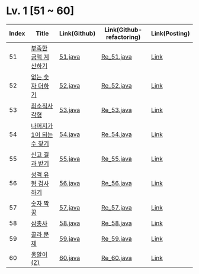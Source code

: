 # Lv. 1 \[51 ~ 60]

| Index | Title | Link(Github) | Link(Github-refactoring) | Link(Posting) |
|----|----|----|----|----|
| 51 | [부족한 금액 계산하기](https://school.programmers.co.kr/learn/courses/30/lessons/82612) | [51.java](https://github.com/2384320/Programmers-Algorithm/blob/main/Lv.1/51~60/51.java) | [Re_51.java](https://github.com/2384320/Programmers-Algorithm/blob/main/Lv.1/51~60/Re_51.java) | [Link](https://swift-badge-161.notion.site/Lv-1-51-2c2cde2a76d9465cac8811bd25a26cf2) |
| 52 | [없는 숫자 더하기](https://school.programmers.co.kr/learn/courses/30/lessons/86051) | [52.java](https://github.com/2384320/Programmers-Algorithm/blob/main/Lv.1/51~60/52.java) | [Re_52.java](https://github.com/2384320/Programmers-Algorithm/blob/main/Lv.1/51~60/Re_52.java) | [Link](https://swift-badge-161.notion.site/Lv-1-52-93ad486982404a0c9001920674352e82) |
| 53 | [최소직사각형](https://school.programmers.co.kr/learn/courses/30/lessons/86491) | [53.java](https://github.com/2384320/Programmers-Algorithm/blob/main/Lv.1/51~60/53.java) | [Re_53.java](https://github.com/2384320/Programmers-Algorithm/blob/main/Lv.1/51~60/Re_53.java) | [Link](https://swift-badge-161.notion.site/Lv-1-53-ee8411aab5bc4b58a8e352624836b6f3) |
| 54 | [나머지가 1이 되는 수 찾기](https://school.programmers.co.kr/learn/courses/30/lessons/87389) | [54.java](https://github.com/2384320/Programmers-Algorithm/blob/main/Lv.1/51~60/54.java) | [Re_54.java](https://github.com/2384320/Programmers-Algorithm/blob/main/Lv.1/51~60/Re_54.java) | [Link](https://swift-badge-161.notion.site/Lv-1-54-1-0c1c6bfa4d5d4eb69c692db371ce541d) |
| 55 | [신고 결과 받기](https://school.programmers.co.kr/learn/courses/30/lessons/92334) | [55.java](https://github.com/2384320/Programmers-Algorithm/blob/main/Lv.1/51~60/55.java) | [Re_55.java](https://github.com/2384320/Programmers-Algorithm/blob/main/Lv.1/51~60/Re_55.java) | [Link](https://swift-badge-161.notion.site/Lv-1-55-92a4e5fce527403dae59876633321ff1) |
| 56 | [성격 유형 검사하기](https://school.programmers.co.kr/learn/courses/30/lessons/118666) | [56.java](https://github.com/2384320/Programmers-Algorithm/blob/main/Lv.1/51~60/56.java) | [Re_56.java](https://github.com/2384320/Programmers-Algorithm/blob/main/Lv.1/51~60/Re_56.java) | [Link](https://swift-badge-161.notion.site/Lv-1-56-0f94979bbe5e44c8a89f97de3863e260) |
| 57 | [숫자 짝꿍](https://school.programmers.co.kr/learn/courses/30/lessons/131128) | [57.java](https://github.com/2384320/Programmers-Algorithm/blob/main/Lv.1/51~60/57.java) | [Re_57.java](https://github.com/2384320/Programmers-Algorithm/blob/main/Lv.1/51~60/Re_57.java) | [Link](https://swift-badge-161.notion.site/Lv-1-57-80aa899e97644c48afdd224d659d603a) |
| 58 | [삼총사](https://school.programmers.co.kr/learn/courses/30/lessons/131705) | [58.java](https://github.com/2384320/Programmers-Algorithm/blob/main/Lv.1/51~60/58.java) | [Re_58.java](https://github.com/2384320/Programmers-Algorithm/blob/main/Lv.1/51~60/Re_58.java) | [Link](https://swift-badge-161.notion.site/Lv-1-58-0975a7099b824e6b8910d7dfbf158ddc) |
| 59 | [콜라 문제](https://school.programmers.co.kr/learn/courses/30/lessons/132267) | [59.java](https://github.com/2384320/Programmers-Algorithm/blob/main/Lv.1/51~60/59.java) | [Re_59.java](https://github.com/2384320/Programmers-Algorithm/blob/main/Lv.1/51~60/Re_59.java) | [Link](https://swift-badge-161.notion.site/Lv-1-59-927ed42a0cc841b4b2c559836e3df7d8) |
| 60 | [옹알이 (2)](https://school.programmers.co.kr/learn/courses/30/lessons/133499) | [60.java](https://github.com/2384320/Programmers-Algorithm/blob/main/Lv.1/51~60/60.java) | [Re_60.java](https://github.com/2384320/Programmers-Algorithm/blob/main/Lv.1/51~60/Re_60.java) | [Link](https://swift-badge-161.notion.site/Lv-1-60-2-12f20d7e80e94cbcac631dbd5238e634) |